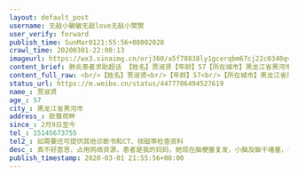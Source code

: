 ```yaml
---
layout: default_post
username: 无敌小敏敏无敌love无敌小樊樊
user_verify: forward
publish_time: SunMar0121:55:56+08002020
crawl_time: 20200301-22:00:13
imageurl: https://wx3.sinaimg.cn/orj360/a5f78838ly1gcerqbm67cj22c0340qv5.jpg
content_brief: 肺炎患者求助超话 【姓名】贾淑贤【年龄】57【所在城市】黑龙江省黑河市【所在小区、社区】欧雅荷畔【患病时间】2月9日至今【病情描述】真不好意思，占用网络资源，患者是我的妈妈，她现在脑梗塞复发，小脑及脑干堵塞，丧失了语言能力及吞咽功能，靠插鼻管注射流食来维持生命，而且右侧肢体 ...全文
content_full_raw: <br/>【姓名】贾淑贤<br/>【年龄】57<br/>【所在城市】黑龙江省黑河市<br/>【所在小区、社区】欧雅荷畔<br/>【患病时间】2月9日至今<br/>【病情描述】真不好意思，占用网络资源，患者是我的妈妈，她现在脑梗塞复发，小脑及脑干堵塞，丧失了语言能力及吞咽功能，靠插鼻管注射流食来维持生命，而且右侧肢体半身不遂，只能瘫痪在床。虽已在黑河市第二医院接受治疗，但无好转，只能转至康复科。受疫情影响无法到哈尔滨或者北安三院接受治疗，特此求助！望得到哈尔滨或者北安市第三医院的救治，拜托大家帮帮我们！感激不尽！🙏<br/>【联系方式】15145673755<br/>【其他紧急联系人】<br/>如需要还可提供其他诊断书和CT、核磁等检查资料
status_url: https://m.weibo.cn/status/4477786494527619
name_: 贾淑贤
age_: 57
city_: 黑龙江省黑河市
address_: 欧雅荷畔
since_: 2月9日至今
tel_: 15145673755
tel2_: 如需要还可提供其他诊断书和CT、核磁等检查资料
desc_: 真不好意思，占用网络资源，患者是我的妈妈，她现在脑梗塞复发，小脑及脑干堵塞，丧失了语言能力及吞咽功能，靠插鼻管注射流食来维持生命，而且右侧肢体半身不遂，只能瘫痪在床。虽已在黑河市第二医院接受治疗，但无好转，只能转至康复科。受疫情影响无法到哈尔滨或者北安三院接受治疗，特此求助！望得到哈尔滨或者北安市第三医院的救治，拜托大家帮帮我们！感激不尽！🙏
publish_timestamp: 2020-03-01 21:55:56+08:00
---
```

